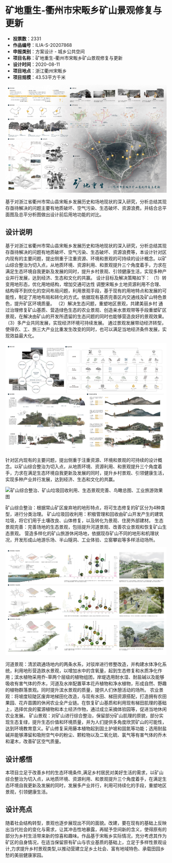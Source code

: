 # 矿地重生-衢州市宋畈乡矿山景观修复与更新 
- **投票数**：2331
- **作品编号**：ILIA-S-20207868
- **申报类别**：方案设计 - 城乡公共空间
- **项目名称**：矿地重生-衢州市宋畈乡矿山景观修复与更新
- **设计时间**：2020-08-11
- **项目地点**：浙江衢州宋畈乡
- **项目规模**：43.53平方千米

![前期分析、人群调研、问题分析、总平面图、总平分析图](a77bff7b91f1b28b935b06665f441d4a.jpg)

基于对浙江省衢州市常山县宋畈乡发展历史和场地现状的深入研究，分析总结其现存亟待解决的问题主要有地质破坏、空气污染、生态破坏、资源浪费。并结合总平面图及总平分析图做出设计前后用地功能的对比。
## 设计说明

基于对浙江省衢州市常山县宋畈乡发展历史和场地现状的深入研究，分析总结其现存亟待解决的问题有地质破坏、空气污染、生态破坏、资源浪费等，本设计针对区内现有的主要问题，提出侧重于注重资源、环境和景观的可持续的设计概念。以矿山综合整治为切入点，从地质环境、资源利用、和景观提升三个角度着手，力求在满足生态环境自我更新及发展的同时，提升乡村景观、引领健康生活，实现多种产业并行发展，达到经济、生态和文化的共赢。
设计目标及解决策略如下：
（1）转变用地形态，优化用地结构，增加交通可达性
调整宋畈乡土地资源利用不合理、结构得不到优化的空间布局问题，利用景观手段，基于现有的用地特点和发展的可能性，制定了用地布局和转化的方式。依据现有基质完善区内交通线及矿山特色景色，提升矿区环境质量。
（2）解决生态问题，重塑地区景观，共建美丽乡村
通过治理修复矿山基质、营造绿色生态的农业景观、创造亲水景观带等手段重塑矿区景观，在解决由矿山的开发所遗留的生态问题的同时也能够营造良好的景观效果。
（3）多产业共同发展，实现经济环境可持续发展。
通过景观发展带动经济转型，使得农、工、旅三大产业比重发生改变的同时，也可以满足当地经济条件发展，实现效益最大化。

![设计概念、解决措施、解决策略、可持续发展期望](bc7fac36da418238b8e2d2a5c8c75913.jpg)

针对区内现有的主要问题，提出侧重于注重资源、环境和景观的可持续的设计概念。以矿山综合整治为切入点，从地质环境、资源利用、和景观提升三个角度着手，力求在满足生态环境自我更新及发展的同时，提升乡村景观、引领健康生活，实现多种产业并行发展，达到经济、生态和文化的共赢。


![矿山综合整治、矿山垃圾回收利用、生态景观完善、鸟瞰总图、工业旅游效果图](d88f65d68f1db9eac79c54562e2f6ad2.jpg)

矿山综合整治：根据常山矿区废弃地的地形特点，将可生态修复的矿区分为4种类型，进行分类治理。
矿山垃圾回收利用：积极管理和回收由矿山开发产生的建筑垃圾，将它们用于土壤改良、山体修复，以及转化为景观、住房外部建材。
生态景观完善：完善场地的生态景观，包括提升河道景观、改善农业景观和恢复矿山生态景观。
营造多样化的矿山旅游休闲场地，依据现存矿山不同的地形和机理状况，开发形成山地游乐场、半山隧洞、工业体验、立窑攀岩等多样活动场所。

![三种景观类型：河道、农业和矿山景观](fdddf5715a69f8762a5a2659fc5a93a0.jpg)

河道景观：清淤疏通场地内的两条水系，对驳岸进行修整改造，并构建水体净化系统，利用地形营造跌水景观，以增加水中的含氧量，起到生态修复和水质净化作用；滨水植物采用乔-草两个层级的植物组团，岸堤选用耐水湿、耐盐碱以及能够吸收有害气体的乔木，河道及水岸配置草本花卉植物和净水植物，形成自然、野趣的植物群落景观。同时提升滨水景观的质量，提供人们休憩活动的场所。
农业景观：将坡度较陡区废弃地梯田化改造，与现有水田、梯田资源搭配，打造拥有农田果园、花卉苗圃的休闲农业全产业链。在恢复矿山基质和利用现有梯田肌理的基础上，选择优良的蜜源植物和本土经济作物，通过成立采摘体验园等，促进当地休闲农业发展。
矿山景观：对矿山进行综合整治，保留部分矿山肌理的原貌，部分实现生态复绿，提升生态价值和环境质量，并为人们提供多角度欣赏矿山的可能性，达到环境教育意义。矿山修复采用藤本植物起到固土护坡和固氮等功能；选用耐盐碱并能够滞留和吸附空气中的粉尘、颗粒物以及二氧化硫、氯气等有害气体的乔木和灌木，改善矿区空气质量。
## 设计感悟

本项目立足于改善乡村的生态环境条件,满足乡村居民对美好生活的需求，以矿山综合整治为切入点，从地质环境、资源利用、和景观提升三个角度着手，在满足生态环境自我更新及发展的同时，发展多产业并行，利用可持续化的手段，重塑地区景观，引领健康生活。
## 设计亮点

随着社会结构转型，景观也逐步展现出不同的面貌。改建，要在现有的基础上反映出当代社会的变化与需求，让其冲击性地暴露，再赋予空间新的含义，使得原有的部分为乡村生活带来新的惊喜和趣味。作品基于宋畈乡实际情况，充分考虑其作为矿区的自身情况，在适当保留原有矿山与农业基质的基础上，立足于多样性景观设计,力求提升乡村景观类型,以推动营建立足乡土社会、富有地域特色、承载田园乡愁的美丽健康家园。

